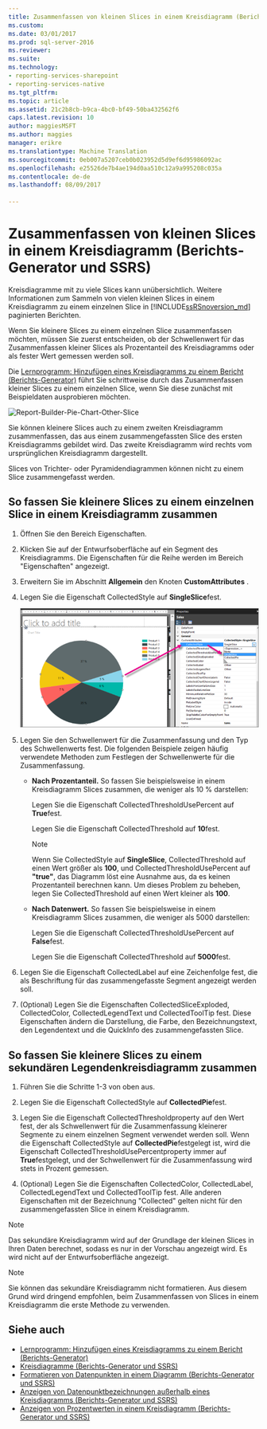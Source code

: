 ```yaml
---
title: Zusammenfassen von kleinen Slices in einem Kreisdiagramm (Berichts-Generator und SSRS) | Microsoft Docs
ms.custom: 
ms.date: 03/01/2017
ms.prod: sql-server-2016
ms.reviewer: 
ms.suite: 
ms.technology:
- reporting-services-sharepoint
- reporting-services-native
ms.tgt_pltfrm: 
ms.topic: article
ms.assetid: 21c2b8cb-b9ca-4bc0-bf49-50ba432562f6
caps.latest.revision: 10
author: maggiesMSFT
ms.author: maggies
manager: erikre
ms.translationtype: Machine Translation
ms.sourcegitcommit: 0eb007a5207ceb0b023952d5d9ef6d95986092ac
ms.openlocfilehash: e25526de7b4ae194d0aa510c12a9a995208c035a
ms.contentlocale: de-de
ms.lasthandoff: 08/09/2017

---
```

# <a name="collect-small-slices-on-a-pie-chart-report-builder-and-ssrs"></a>Zusammenfassen von kleinen Slices in einem Kreisdiagramm (Berichts-Generator und SSRS)
Kreisdiagramme mit zu viele Slices kann unübersichtlich. Weitere Informationen zum Sammeln von vielen kleinen Slices in einem Kreisdiagramm zu einem einzelnen Slice in [!INCLUDE[ssRSnoversion_md](../../includes/ssrsnoversion-md.md)] paginierten Berichten.
 
 Wenn Sie kleinere Slices zu einem einzelnen Slice zusammenfassen möchten, müssen Sie zuerst entscheiden, ob der Schwellenwert für das Zusammenfassen kleiner Slices als Prozentanteil des Kreisdiagramms oder als fester Wert gemessen werden soll. 
 
 Die [Lernprogramm: Hinzufügen eines Kreisdiagramms zu einem Bericht (Berichts-Generator)](Tutorial:%20Add%20a%20Pie%20Chart%20to%20Your%20Report%20\(Report%20Builder\).md) führt Sie schrittweise durch das Zusammenfassen kleiner Slices zu einem einzelnen Slice, wenn Sie diese zunächst mit Beispieldaten ausprobieren möchten.
 
 ![Report-Builder-Pie-Chart-Other-Slice](../../reporting-services/report-design/media/report-builder-pie-chart-other-slice.png)
  
 Sie können kleinere Slices auch zu einem zweiten Kreisdiagramm zusammenfassen, das aus einem zusammengefassten Slice des ersten Kreisdiagramms gebildet wird. Das zweite Kreisdiagramm wird rechts vom ursprünglichen Kreisdiagramm dargestellt.  
  
 Slices von Trichter- oder Pyramidendiagrammen können nicht zu einem Slice zusammengefasst werden.  
  
 
## <a name="to-collect-small-slices-into-a-single-slice-on-a-pie-chart"></a>So fassen Sie kleinere Slices zu einem einzelnen Slice in einem Kreisdiagramm zusammen  
  
1.  Öffnen Sie den Bereich Eigenschaften.  
  
2.  Klicken Sie auf der Entwurfsoberfläche auf ein Segment des Kreisdiagramms. Die Eigenschaften für die Reihe werden im Bereich "Eigenschaften" angezeigt.  
  
3.  Erweitern Sie im Abschnitt **Allgemein** den Knoten **CustomAttributes** .  
  
4.  Legen Sie die Eigenschaft CollectedStyle auf **SingleSlice**fest.  

    ![Berichts-Generator-Kreisdiagramm-einzelne-Slice-Eigenschaft](../../reporting-services/media/report-builder-pie-chart-single-slice-property.png)
  
5.  Legen Sie den Schwellenwert für die Zusammenfassung und den Typ des Schwellenwerts fest. Die folgenden Beispiele zeigen häufig verwendete Methoden zum Festlegen der Schwellenwerte für die Zusammenfassung.  
  
    -   **Nach Prozentanteil.** So fassen Sie beispielsweise in einem Kreisdiagramm Slices zusammen, die weniger als 10 % darstellen:  
  
         Legen Sie die Eigenschaft CollectedThresholdUsePercent auf **True**fest.  
  
         Legen Sie die Eigenschaft CollectedThreshold auf **10**fest.  
  
        > [!NOTE]  
        >  Wenn Sie CollectedStyle auf **SingleSlice**, CollectedThreshold auf einen Wert größer als **100**, und CollectedThresholdUsePercent auf **"true"**, das Diagramm löst eine Ausnahme aus, da es keinen Prozentanteil berechnen kann. Um dieses Problem zu beheben, legen Sie CollectedThreshold auf einen Wert kleiner als **100**.  
  
    -   **Nach Datenwert.** So fassen Sie beispielsweise in einem Kreisdiagramm Slices zusammen, die weniger als 5000 darstellen:  
  
         Legen Sie die Eigenschaft CollectedThresholdUsePercent auf **False**fest.  
  
         Legen Sie die Eigenschaft CollectedThreshold auf **5000**fest.  
  
6.  Legen Sie die Eigenschaft CollectedLabel auf eine Zeichenfolge fest, die als Beschriftung für das zusammengefasste Segment angezeigt werden soll.  
  
7.  (Optional) Legen Sie die Eigenschaften CollectedSliceExploded, CollectedColor, CollectedLegendText und CollectedToolTip fest. Diese Eigenschaften ändern die Darstellung, die Farbe, den Bezeichnungstext, den Legendentext und die QuickInfo des zusammengefassten Slice.  
  
## <a name="to-collect-small-slices-into-a-secondary-callout-pie-chart"></a>So fassen Sie kleinere Slices zu einem sekundären Legendenkreisdiagramm zusammen  
  
1.  Führen Sie die Schritte 1-3 von oben aus.  
  
2.  Legen Sie die Eigenschaft CollectedStyle auf **CollectedPie**fest.  
  
3.  Legen Sie die Eigenschaft CollectedThresholdproperty auf den Wert fest, der als Schwellenwert für die Zusammenfassung kleinerer Segmente zu einem einzelnen Segment verwendet werden soll. Wenn die Eigenschaft CollectedStyle auf **CollectedPie**festgelegt ist, wird die Eigenschaft CollectedThresholdUsePercentproperty immer auf **True**festgelegt, und der Schwellenwert für die Zusammenfassung wird stets in Prozent gemessen.  
  
4.  (Optional) Legen Sie die Eigenschaften CollectedColor, CollectedLabel, CollectedLegendText und CollectedToolTip fest. Alle anderen Eigenschaften mit der Bezeichnung "Collected" gelten nicht für den zusammengefassten Slice in einem Kreisdiagramm.  
  
> [!NOTE]  
>  Das sekundäre Kreisdiagramm wird auf der Grundlage der kleinen Slices in Ihren Daten berechnet, sodass es nur in der Vorschau angezeigt wird. Es wird nicht auf der Entwurfsoberfläche angezeigt.  
  
> [!NOTE]  
>  Sie können das sekundäre Kreisdiagramm nicht formatieren. Aus diesem Grund wird dringend empfohlen, beim Zusammenfassen von Slices in einem Kreisdiagramm die erste Methode zu verwenden.  
  
## <a name="see-also"></a>Siehe auch  
* [Lernprogramm: Hinzufügen eines Kreisdiagramms zu einem Bericht (Berichts-Generator)](Tutorial:%20Add%20a%20Pie%20Chart%20to%20Your%20Report%20\(Report%20Builder\).md)
*  [Kreisdiagramme &#40;Berichts-Generator und SSRS&#41;](../../reporting-services/report-design/pie-charts-report-builder-and-ssrs.md)   
*  [Formatieren von Datenpunkten in einem Diagramm &#40;Berichts-Generator und SSRS&#41;](../../reporting-services/report-design/formatting-data-points-on-a-chart-report-builder-and-ssrs.md)   
*  [Anzeigen von Datenpunktbezeichnungen außerhalb eines Kreisdiagramms &#40;Berichts-Generator und SSRS&#41;](../../reporting-services/report-design/display-data-point-labels-outside-a-pie-chart-report-builder-and-ssrs.md)   
*  [Anzeigen von Prozentwerten in einem Kreisdiagramm &#40;Berichts-Generator und SSRS&#41;](../../reporting-services/report-design/display-percentage-values-on-a-pie-chart-report-builder-and-ssrs.md)     
  
